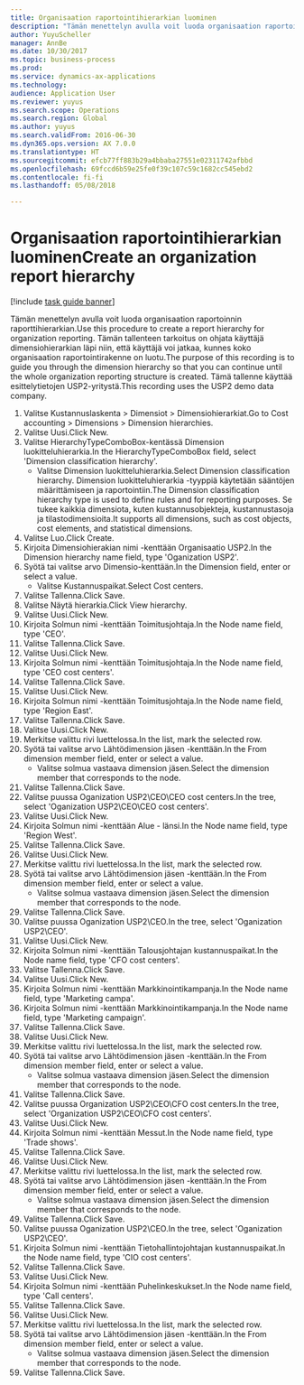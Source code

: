 ```yaml
--- 
title: Organisaation raportointihierarkian luominen
description: "Tämän menettelyn avulla voit luoda organisaation raportoinnin raporttihierarkian."
author: YuyuScheller
manager: AnnBe
ms.date: 10/30/2017
ms.topic: business-process
ms.prod: 
ms.service: dynamics-ax-applications
ms.technology: 
audience: Application User
ms.reviewer: yuyus
ms.search.scope: Operations
ms.search.region: Global
ms.author: yuyus
ms.search.validFrom: 2016-06-30
ms.dyn365.ops.version: AX 7.0.0
ms.translationtype: HT
ms.sourcegitcommit: efcb77ff883b29a4bbaba27551e02311742afbbd
ms.openlocfilehash: 69fccd6b59e25fe0f39c107c59c1682cc545ebd2
ms.contentlocale: fi-fi
ms.lasthandoff: 05/08/2018

---
```

# <a name="create-an-organization-report-hierarchy"></a><span data-ttu-id="3befb-103">Organisaation raportointihierarkian luominen</span><span class="sxs-lookup"><span data-stu-id="3befb-103">Create an organization report hierarchy</span></span>

[!include [task guide banner](../../includes/task-guide-banner.md)]

<span data-ttu-id="3befb-104">Tämän menettelyn avulla voit luoda organisaation raportoinnin raporttihierarkian.</span><span class="sxs-lookup"><span data-stu-id="3befb-104">Use this procedure to create a report hierarchy for organization reporting.</span></span> <span data-ttu-id="3befb-105">Tämän tallenteen tarkoitus on ohjata käyttäjä dimensiohierarkian läpi niin, että käyttäjä voi jatkaa, kunnes koko organisaation raportointirakenne on luotu.</span><span class="sxs-lookup"><span data-stu-id="3befb-105">The purpose of this recording is to guide you through the dimension hierarchy so that you can continue until the whole organization reporting structure is created.</span></span> <span data-ttu-id="3befb-106">Tämä tallenne käyttää esittelytietojen USP2-yritystä.</span><span class="sxs-lookup"><span data-stu-id="3befb-106">This recording uses the USP2 demo data company.</span></span>

1. <span data-ttu-id="3befb-107">Valitse Kustannuslaskenta > Dimensiot > Dimensiohierarkiat.</span><span class="sxs-lookup"><span data-stu-id="3befb-107">Go to Cost accounting > Dimensions > Dimension hierarchies.</span></span>
2. <span data-ttu-id="3befb-108">Valitse Uusi.</span><span class="sxs-lookup"><span data-stu-id="3befb-108">Click New.</span></span>
3. <span data-ttu-id="3befb-109">Valitse HierarchyTypeComboBox-kentässä Dimension luokitteluhierarkia.</span><span class="sxs-lookup"><span data-stu-id="3befb-109">In the HierarchyTypeComboBox field, select 'Dimension classification hierarchy'.</span></span>
    * <span data-ttu-id="3befb-110">Valitse Dimension luokitteluhierarkia.</span><span class="sxs-lookup"><span data-stu-id="3befb-110">Select Dimension classification hierarchy.</span></span> <span data-ttu-id="3befb-111">Dimension luokitteluhierarkia -tyyppiä käytetään sääntöjen määrittämiseen ja raportointiin.</span><span class="sxs-lookup"><span data-stu-id="3befb-111">The Dimension classification hierarchy type is used to define rules and for reporting purposes.</span></span> <span data-ttu-id="3befb-112">Se tukee kaikkia dimensiota, kuten kustannusobjekteja, kustannustasoja ja tilastodimensioita.</span><span class="sxs-lookup"><span data-stu-id="3befb-112">It supports all dimensions, such as cost objects, cost elements, and statistical dimensions.</span></span>  
4. <span data-ttu-id="3befb-113">Valitse Luo.</span><span class="sxs-lookup"><span data-stu-id="3befb-113">Click Create.</span></span>
5. <span data-ttu-id="3befb-114">Kirjoita Dimensiohierakian nimi -kenttään Organisaatio USP2.</span><span class="sxs-lookup"><span data-stu-id="3befb-114">In the Dimension hierarchy name field, type 'Oganization USP2'.</span></span>
6. <span data-ttu-id="3befb-115">Syötä tai valitse arvo Dimensio-kenttään.</span><span class="sxs-lookup"><span data-stu-id="3befb-115">In the Dimension field, enter or select a value.</span></span>
    * <span data-ttu-id="3befb-116">Valitse Kustannuspaikat.</span><span class="sxs-lookup"><span data-stu-id="3befb-116">Select Cost centers.</span></span>  
7. <span data-ttu-id="3befb-117">Valitse Tallenna.</span><span class="sxs-lookup"><span data-stu-id="3befb-117">Click Save.</span></span>
8. <span data-ttu-id="3befb-118">Valitse Näytä hierarkia.</span><span class="sxs-lookup"><span data-stu-id="3befb-118">Click View hierarchy.</span></span>
9. <span data-ttu-id="3befb-119">Valitse Uusi.</span><span class="sxs-lookup"><span data-stu-id="3befb-119">Click New.</span></span>
10. <span data-ttu-id="3befb-120">Kirjoita Solmun nimi -kenttään Toimitusjohtaja.</span><span class="sxs-lookup"><span data-stu-id="3befb-120">In the Node name field, type 'CEO'.</span></span>
11. <span data-ttu-id="3befb-121">Valitse Tallenna.</span><span class="sxs-lookup"><span data-stu-id="3befb-121">Click Save.</span></span>
12. <span data-ttu-id="3befb-122">Valitse Uusi.</span><span class="sxs-lookup"><span data-stu-id="3befb-122">Click New.</span></span>
13. <span data-ttu-id="3befb-123">Kirjoita Solmun nimi -kenttään Toimitusjohtaja.</span><span class="sxs-lookup"><span data-stu-id="3befb-123">In the Node name field, type 'CEO cost centers'.</span></span>
14. <span data-ttu-id="3befb-124">Valitse Tallenna.</span><span class="sxs-lookup"><span data-stu-id="3befb-124">Click Save.</span></span>
15. <span data-ttu-id="3befb-125">Valitse Uusi.</span><span class="sxs-lookup"><span data-stu-id="3befb-125">Click New.</span></span>
16. <span data-ttu-id="3befb-126">Kirjoita Solmun nimi -kenttään Toimitusjohtaja.</span><span class="sxs-lookup"><span data-stu-id="3befb-126">In the Node name field, type 'Region East'.</span></span>
17. <span data-ttu-id="3befb-127">Valitse Tallenna.</span><span class="sxs-lookup"><span data-stu-id="3befb-127">Click Save.</span></span>
18. <span data-ttu-id="3befb-128">Valitse Uusi.</span><span class="sxs-lookup"><span data-stu-id="3befb-128">Click New.</span></span>
19. <span data-ttu-id="3befb-129">Merkitse valittu rivi luettelossa.</span><span class="sxs-lookup"><span data-stu-id="3befb-129">In the list, mark the selected row.</span></span>
20. <span data-ttu-id="3befb-130">Syötä tai valitse arvo Lähtödimension jäsen -kenttään.</span><span class="sxs-lookup"><span data-stu-id="3befb-130">In the From dimension member field, enter or select a value.</span></span>
    * <span data-ttu-id="3befb-131">Valitse solmua vastaava dimension jäsen.</span><span class="sxs-lookup"><span data-stu-id="3befb-131">Select the dimension member that corresponds to the node.</span></span>  
21. <span data-ttu-id="3befb-132">Valitse Tallenna.</span><span class="sxs-lookup"><span data-stu-id="3befb-132">Click Save.</span></span>
22. <span data-ttu-id="3befb-133">Valitse puussa Oganization USP2\CEO\CEO cost centers.</span><span class="sxs-lookup"><span data-stu-id="3befb-133">In the tree, select 'Oganization USP2\CEO\CEO cost centers'.</span></span>
23. <span data-ttu-id="3befb-134">Valitse Uusi.</span><span class="sxs-lookup"><span data-stu-id="3befb-134">Click New.</span></span>
24. <span data-ttu-id="3befb-135">Kirjoita Solmun nimi -kenttään Alue - länsi.</span><span class="sxs-lookup"><span data-stu-id="3befb-135">In the Node name field, type 'Region West'.</span></span>
25. <span data-ttu-id="3befb-136">Valitse Tallenna.</span><span class="sxs-lookup"><span data-stu-id="3befb-136">Click Save.</span></span>
26. <span data-ttu-id="3befb-137">Valitse Uusi.</span><span class="sxs-lookup"><span data-stu-id="3befb-137">Click New.</span></span>
27. <span data-ttu-id="3befb-138">Merkitse valittu rivi luettelossa.</span><span class="sxs-lookup"><span data-stu-id="3befb-138">In the list, mark the selected row.</span></span>
28. <span data-ttu-id="3befb-139">Syötä tai valitse arvo Lähtödimension jäsen -kenttään.</span><span class="sxs-lookup"><span data-stu-id="3befb-139">In the From dimension member field, enter or select a value.</span></span>
    * <span data-ttu-id="3befb-140">Valitse solmua vastaava dimension jäsen.</span><span class="sxs-lookup"><span data-stu-id="3befb-140">Select the dimension member that corresponds to the node.</span></span>  
29. <span data-ttu-id="3befb-141">Valitse Tallenna.</span><span class="sxs-lookup"><span data-stu-id="3befb-141">Click Save.</span></span>
30. <span data-ttu-id="3befb-142">Valitse puussa Oganization USP2\CEO.</span><span class="sxs-lookup"><span data-stu-id="3befb-142">In the tree, select 'Oganization USP2\CEO'.</span></span>
31. <span data-ttu-id="3befb-143">Valitse Uusi.</span><span class="sxs-lookup"><span data-stu-id="3befb-143">Click New.</span></span>
32. <span data-ttu-id="3befb-144">Kirjoita Solmun nimi -kenttään Talousjohtajan kustannuspaikat.</span><span class="sxs-lookup"><span data-stu-id="3befb-144">In the Node name field, type 'CFO cost centers'.</span></span>
33. <span data-ttu-id="3befb-145">Valitse Tallenna.</span><span class="sxs-lookup"><span data-stu-id="3befb-145">Click Save.</span></span>
34. <span data-ttu-id="3befb-146">Valitse Uusi.</span><span class="sxs-lookup"><span data-stu-id="3befb-146">Click New.</span></span>
35. <span data-ttu-id="3befb-147">Kirjoita Solmun nimi -kenttään Markkinointikampanja.</span><span class="sxs-lookup"><span data-stu-id="3befb-147">In the Node name field, type 'Marketing campa'.</span></span>
36. <span data-ttu-id="3befb-148">Kirjoita Solmun nimi -kenttään Markkinointikampanja.</span><span class="sxs-lookup"><span data-stu-id="3befb-148">In the Node name field, type 'Marketing campaign'.</span></span>
37. <span data-ttu-id="3befb-149">Valitse Tallenna.</span><span class="sxs-lookup"><span data-stu-id="3befb-149">Click Save.</span></span>
38. <span data-ttu-id="3befb-150">Valitse Uusi.</span><span class="sxs-lookup"><span data-stu-id="3befb-150">Click New.</span></span>
39. <span data-ttu-id="3befb-151">Merkitse valittu rivi luettelossa.</span><span class="sxs-lookup"><span data-stu-id="3befb-151">In the list, mark the selected row.</span></span>
40. <span data-ttu-id="3befb-152">Syötä tai valitse arvo Lähtödimension jäsen -kenttään.</span><span class="sxs-lookup"><span data-stu-id="3befb-152">In the From dimension member field, enter or select a value.</span></span>
    * <span data-ttu-id="3befb-153">Valitse solmua vastaava dimension jäsen.</span><span class="sxs-lookup"><span data-stu-id="3befb-153">Select the dimension member that corresponds to the node.</span></span>  
41. <span data-ttu-id="3befb-154">Valitse Tallenna.</span><span class="sxs-lookup"><span data-stu-id="3befb-154">Click Save.</span></span>
42. <span data-ttu-id="3befb-155">Valitse puussa Organization USP2\CEO\CFO cost centers.</span><span class="sxs-lookup"><span data-stu-id="3befb-155">In the tree, select 'Organization USP2\CEO\CFO cost centers'.</span></span>
43. <span data-ttu-id="3befb-156">Valitse Uusi.</span><span class="sxs-lookup"><span data-stu-id="3befb-156">Click New.</span></span>
44. <span data-ttu-id="3befb-157">Kirjoita Solmun nimi -kenttään Messut.</span><span class="sxs-lookup"><span data-stu-id="3befb-157">In the Node name field, type 'Trade shows'.</span></span>
45. <span data-ttu-id="3befb-158">Valitse Tallenna.</span><span class="sxs-lookup"><span data-stu-id="3befb-158">Click Save.</span></span>
46. <span data-ttu-id="3befb-159">Valitse Uusi.</span><span class="sxs-lookup"><span data-stu-id="3befb-159">Click New.</span></span>
47. <span data-ttu-id="3befb-160">Merkitse valittu rivi luettelossa.</span><span class="sxs-lookup"><span data-stu-id="3befb-160">In the list, mark the selected row.</span></span>
48. <span data-ttu-id="3befb-161">Syötä tai valitse arvo Lähtödimension jäsen -kenttään.</span><span class="sxs-lookup"><span data-stu-id="3befb-161">In the From dimension member field, enter or select a value.</span></span>
    * <span data-ttu-id="3befb-162">Valitse solmua vastaava dimension jäsen.</span><span class="sxs-lookup"><span data-stu-id="3befb-162">Select the dimension member that corresponds to the node.</span></span>  
49. <span data-ttu-id="3befb-163">Valitse Tallenna.</span><span class="sxs-lookup"><span data-stu-id="3befb-163">Click Save.</span></span>
50. <span data-ttu-id="3befb-164">Valitse puussa Oganization USP2\CEO.</span><span class="sxs-lookup"><span data-stu-id="3befb-164">In the tree, select 'Oganization USP2\CEO'.</span></span>
51. <span data-ttu-id="3befb-165">Kirjoita Solmun nimi -kenttään Tietohallintojohtajan kustannuspaikat.</span><span class="sxs-lookup"><span data-stu-id="3befb-165">In the Node name field, type 'CIO cost centers'.</span></span>
52. <span data-ttu-id="3befb-166">Valitse Tallenna.</span><span class="sxs-lookup"><span data-stu-id="3befb-166">Click Save.</span></span>
53. <span data-ttu-id="3befb-167">Valitse Uusi.</span><span class="sxs-lookup"><span data-stu-id="3befb-167">Click New.</span></span>
54. <span data-ttu-id="3befb-168">Kirjoita Solmun nimi -kenttään Puhelinkeskukset.</span><span class="sxs-lookup"><span data-stu-id="3befb-168">In the Node name field, type 'Call centers'.</span></span>
55. <span data-ttu-id="3befb-169">Valitse Tallenna.</span><span class="sxs-lookup"><span data-stu-id="3befb-169">Click Save.</span></span>
56. <span data-ttu-id="3befb-170">Valitse Uusi.</span><span class="sxs-lookup"><span data-stu-id="3befb-170">Click New.</span></span>
57. <span data-ttu-id="3befb-171">Merkitse valittu rivi luettelossa.</span><span class="sxs-lookup"><span data-stu-id="3befb-171">In the list, mark the selected row.</span></span>
58. <span data-ttu-id="3befb-172">Syötä tai valitse arvo Lähtödimension jäsen -kenttään.</span><span class="sxs-lookup"><span data-stu-id="3befb-172">In the From dimension member field, enter or select a value.</span></span>
    * <span data-ttu-id="3befb-173">Valitse solmua vastaava dimension jäsen.</span><span class="sxs-lookup"><span data-stu-id="3befb-173">Select the dimension member that corresponds to the node.</span></span>  
59. <span data-ttu-id="3befb-174">Valitse Tallenna.</span><span class="sxs-lookup"><span data-stu-id="3befb-174">Click Save.</span></span>


